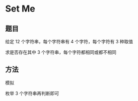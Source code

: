 # Set Me

## 题目

给定 12 个字符串，每个字符串有 4 个字符，每个字符有 3 种取值

求是否存在其中 3 个字符串，每个字符都相同或都不相同


## 方法

模拟

枚举 3 个字符串再判断即可
